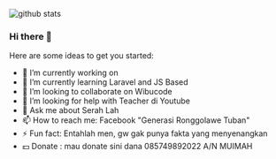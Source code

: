 ![github stats](https://github-readme-stats.vercel.app/api?username=errorcode86&show_icons=true&theme=synthwave)

### Hi there 👋
Here are some ideas to get you started:

- 🔭 I’m currently working on 
- 🌱 I’m currently learning Laravel and JS Based
- 👯 I’m looking to collaborate on Wibucode
- 🤔 I’m looking for help with Teacher di Youtube
- 💬 Ask me about Serah Lah
- 📫 How to reach me: Facebook "Generasi Ronggolawe Tuban"
- ⚡ Fun fact: Entahlah men, gw gak punya fakta yang menyenangkan
- 💵 Donate : mau donate sini dana 085749892022 A/N MUIMAH

